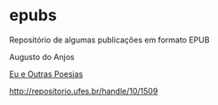 # epubs
Repositório de algumas publicações em formato EPUB


Augusto do Anjos

[Eu e Outras Poesias](http://www.dominiopublico.gov.br/download/texto/bv.00054a.pdf)

http://repositorio.ufes.br/handle/10/1509

